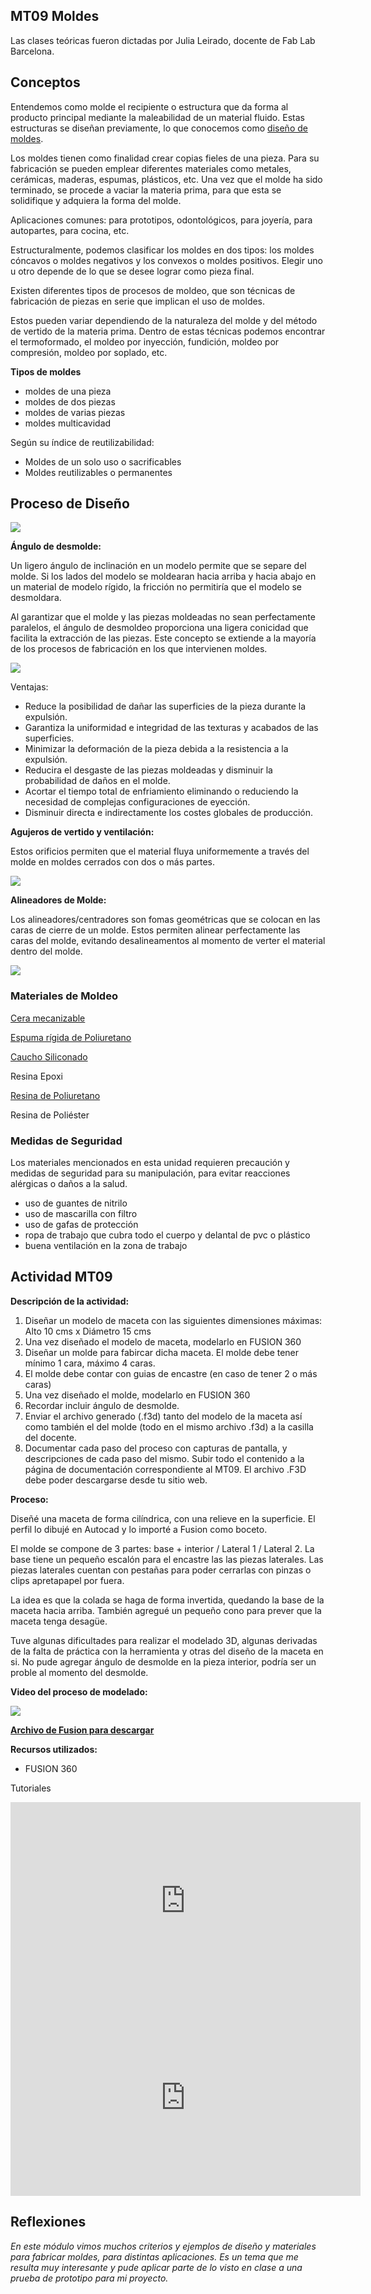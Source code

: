 ## MT09 Moldes 

Las clases teóricas fueron dictadas por Julia Leirado, docente de Fab Lab Barcelona.


## Conceptos 

Entendemos como molde el recipiente o estructura que da forma al producto principal mediante la maleabilidad de un material fluido. Estas estructuras se diseñan previamente, lo que conocemos como [diseño de moldes](https://formlabs.com/latam/blog/como-hacer-un-molde/).

Los moldes tienen como finalidad crear copias fieles de una pieza. Para su fabricación se pueden emplear diferentes materiales como metales, cerámicas, maderas, espumas, plásticos, etc.  Una vez que el molde ha sido terminado, se procede a vaciar la materia prima, para que esta se solidifique y adquiera la forma del molde.   

Aplicaciones comunes: para prototipos, odontológicos, para joyería, para autopartes, para cocina, etc.

Estructuralmente, podemos clasificar los moldes en dos tipos: los moldes cóncavos o moldes negativos y los convexos o moldes positivos. Elegir uno u otro depende de lo que se desee lograr como pieza final. 

Existen diferentes tipos de procesos de moldeo, que son técnicas de fabricación de piezas en serie que implican el uso de moldes. 

Estos pueden variar dependiendo de la naturaleza del molde y del método de vertido de la materia prima. Dentro de estas técnicas podemos encontrar el termoformado, el moldeo por inyección, fundición, moldeo por compresión, moldeo por soplado, etc.  


**Tipos de moldes**

- moldes de una pieza
- moldes de dos piezas 
- moldes de varias piezas
- moldes multicavidad 

Según su índice de reutilizabilidad:

- Moldes de un solo uso o sacrificables
- Moldes reutilizables o permanentes


## Proceso de Diseño

![](../images/MT09/diseño.jpg)


**Ángulo de desmolde:**

Un ligero ángulo de inclinación en un modelo permite que se separe del molde. Si los lados del modelo se moldearan hacia arriba y hacia abajo en un material de modelo rígido, la fricción no permitiría que el modelo se desmoldara.

Al garantizar que el molde y las piezas moldeadas no sean perfectamente paralelos, el ángulo de desmoldeo proporciona una ligera conicidad que facilita la extracción de las piezas. Este concepto se extiende a la mayoría de los procesos de fabricación en los que intervienen moldes.

![](../images/MT09/angulo.jpg)

Ventajas:

- Reduce la posibilidad de dañar las superficies de la pieza durante la expulsión.
- Garantiza la uniformidad e integridad de las texturas y acabados de las superficies.
- Minimizar la deformación de la pieza debida a la resistencia a la expulsión.
- Reducira el desgaste de las piezas moldeadas y disminuir la probabilidad de daños en el molde.
- Acortar el tiempo total de enfriamiento eliminando o reduciendo la necesidad de complejas configuraciones de eyección.
- Disminuir directa e indirectamente los costes globales de producción.



**Agujeros de vertido y ventilación:**

Estos orificios permiten que el material fluya uniformemente a través del molde en moldes cerrados con dos o más partes.

![](../images/MT09/venti.jpg)



**Alineadores de Molde:**

Los alineadores/centradores son fomas geométricas que se colocan en las caras de cierre de un molde. Estos permiten alinear perfectamente las caras del molde, evitando desalineamentos al momento de verter el material dentro del molde. 

![](../images/MT09/alinea.jpg)



### Materiales de Moldeo

[Cera mecanizable](https://youtu.be/iO9pw_tLYBs)

[Espuma rígida de Poliuretano](https://youtu.be/O6TzFFbnFU4?si=ITGi8DNI9QHSydVr)

[Caucho Siliconado ](https://youtu.be/tQ8GrtDTggE)

Resina Epoxi

[Resina de Poliuretano](https://youtu.be/OuE3b1ra7VQ)

Resina de Poliéster 

### Medidas de Seguridad 

Los materiales mencionados en esta unidad requieren precaución y medidas de seguridad para su manipulación, para evitar reacciones alérgicas o daños a la salud.

- uso de guantes de nitrilo
- uso de mascarilla con filtro
- uso de gafas de protección
- ropa de trabajo que cubra todo el cuerpo y delantal de pvc o plástico
- buena ventilación en la zona de trabajo



## Actividad MT09

**Descripción de la actividad:**

1. Diseñar un modelo de maceta con las siguientes dimensiones máximas: Alto 10 cms x Diámetro 15 cms
2. Una vez diseñado el modelo de maceta, modelarlo en  FUSION 360 
3. Diseñar un molde para fabircar dicha maceta. El molde debe tener mínimo 1 cara, máximo 4 caras.
4. El molde debe contar con guias de encastre (en caso de tener 2 o más caras)
5. Una vez diseñado el molde, modelarlo en FUSION 360
6. Recordar incluir ángulo de desmolde.
8. Enviar el archivo generado (.f3d)  tanto del modelo de la maceta así como también el del molde (todo en el mismo archivo .f3d) a la casilla del docente.
9. Documentar cada paso del proceso con capturas de pantalla, y descripciones de cada paso del mismo. Subir todo el contenido a la página de documentación correspondiente al MT09. El archivo .F3D debe poder descargarse desde tu sitio web.


**Proceso:**

Diseñé una maceta de forma cilíndrica, con una relieve en la superficie. 
El perfil lo dibujé en Autocad y lo importé a Fusion como boceto.

El molde se compone de 3 partes: base + interior / Lateral 1 / Lateral 2.
La base tiene un pequeño escalón para el encastre las las piezas laterales.
Las piezas laterales cuentan con pestañas para poder cerrarlas con pinzas o clips apretapapel por fuera.

La idea es que la colada se haga de forma invertida, quedando la base de la maceta hacia arriba.
También agregué un pequeño cono para prever que la maceta tenga desagüe.

Tuve algunas dificultades para realizar el modelado 3D, algunas derivadas de la falta de práctica con la herramienta y otras del diseño de la maceta en si.
No pude agregar ángulo de desmolde en la pieza interior, podría ser un proble al momento del desmolde.

**Video del proceso de modelado:**

![](../images/MT09/molde_maceta.gif)


**[Archivo de Fusion para descargar](https://drive.google.com/file/d/1JHKB95D8Go2z1lb4FocXRBIPgZ_tioCU/view?usp=drive_link)**



**Recursos utilizados:**

- FUSION 360

Tutoriales

<iframe width="560" height="315" src="https://www.youtube.com/embed/gVrJOnB1VHU?si=jTKKi9xGQ2PKj-Jz" title="YouTube video player" frameborder="0" allow="accelerometer; autoplay; clipboard-write; encrypted-media; gyroscope; picture-in-picture; web-share" referrerpolicy="strict-origin-when-cross-origin" allowfullscreen></iframe>


<iframe width="560" height="315" src="https://www.youtube.com/embed/owAhwdCc_YE?si=jqUnCXryzfz92kkS" title="YouTube video player" frameborder="0" allow="accelerometer; autoplay; clipboard-write; encrypted-media; gyroscope; picture-in-picture; web-share" referrerpolicy="strict-origin-when-cross-origin" allowfullscreen></iframe>


## Reflexiones

*En este módulo vimos muchos criterios y ejemplos de diseño y materiales para fabricar moldes, para distintas aplicaciones. Es un tema que me resulta muy interesante y pude aplicar parte de lo visto en clase a una prueba de prototipo para mi proyecto.*
